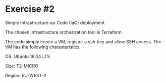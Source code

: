 # Exercise #2
Simple Infrastructure-as-Code (IaC) deployment. 

The chosen infrastructure orchestration tool is Terraform

The code simply create a VM, register a ssh-key and allow SSH access. The VM has the following charaxteristics

OS: Ubuntu 16.04 LTS

Size: T2-MICRO

Region: EU-WEST-3
